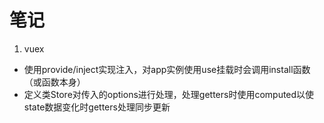 # 笔记
1. vuex
* 使用provide/inject实现注入，对app实例使用use挂载时会调用install函数（或函数本身）
* 定义类Store对传入的options进行处理，处理getters时使用computed以使state数据变化时getters处理同步更新